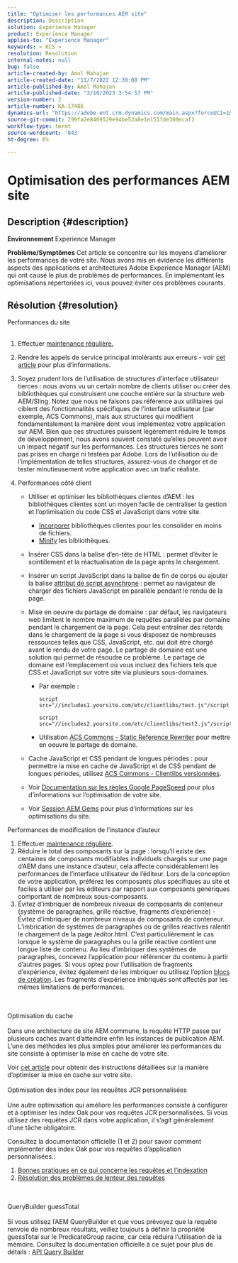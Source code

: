 ```yaml
---
title: "Optimiser les performances AEM site"
description: Description
solution: Experience Manager
product: Experience Manager
applies-to: "Experience Manager"
keywords: « KCS »
resolution: Resolution
internal-notes: null
bug: false
article-created-by: Amol Mahajan
article-created-date: "11/7/2022 12:39:08 PM"
article-published-by: Amol Mahajan
article-published-date: "3/10/2023 3:54:57 PM"
version-number: 2
article-number: KA-17486
dynamics-url: "https://adobe-ent.crm.dynamics.com/main.aspx?forceUCI=1&pagetype=entityrecord&etn=knowledgearticle&id=149c3c27-995e-ed11-9561-6045bd006704"
source-git-commit: 299fa2e8469529e94be52a8e1e151fde300ecaf1
workflow-type: tm+mt
source-wordcount: '843'
ht-degree: 6%

---
```


# Optimisation des performances AEM site

## Description {#description}

<b>Environnement</b>
Experience Manager


<b>Problème/Symptômes</b>
Cet article se concentre sur les moyens d’améliorer les performances de votre site. Nous avons mis en évidence les différents aspects des applications et architectures Adobe Experience Manager (AEM) qui ont causé le plus de problèmes de performances. En implémentant les optimisations répertoriées ici, vous pouvez éviter ces problèmes courants.


## Résolution {#resolution}

Performances du site<br><br>
1. Effectuer [maintenance régulière.](https://helpx.adobe.com/fr/experience-manager/kb/AEM6-Maintenance-Guide.html)
2. Rendre les appels de service principal intolérants aux erreurs - voir [cet article](https://helpx.adobe.com/experience-manager/kb/backend-web-service-call-blocking-threads-AEM.html) pour plus d’informations.
3. Soyez prudent lors de l’utilisation de structures d’interface utilisateur tierces : nous avons vu un certain nombre de clients utiliser ou créer des bibliothèques qui construisent une couche entière sur la structure web AEM/Sling. Notez que nous ne faisons pas référence aux utilitaires qui ciblent des fonctionnalités spécifiques de l’interface utilisateur (par exemple, ACS Commons), mais aux structures qui modifient fondamentalement la manière dont vous implémentez votre application sur AEM. Bien que ces structures puissent légèrement réduire le temps de développement, nous avons souvent constaté qu’elles peuvent avoir un impact négatif sur les performances.
Les structures tierces ne sont pas prises en charge ni testées par Adobe. Lors de l’utilisation ou de l’implémentation de telles structures, assurez-vous de charger et de tester minutieusement votre application avec un trafic réaliste.
4. Performances côté client

   - Utiliser et optimiser les bibliothèques clientes d’AEM : les bibliothèques clientes sont un moyen facile de centraliser la gestion et l’optimisation du code CSS et JavaScript dans votre site.

      - [Incorporer](https://experienceleague.adobe.com/docs/experience-manager-release-information/aem-release-updates/previous-updates/aem-previous-versions.html?lang=fr) bibliothèques clientes pour les consolider en moins de fichiers.
      - [Minify](https://experienceleague.adobe.com/docs/experience-manager-release-information/aem-release-updates/previous-updates/aem-previous-versions.html?lang=fr) les bibliothèques.
   - Insérer CSS dans la balise d’en-tête de HTML : permet d’éviter le scintillement et la réactualisation de la page après le chargement.
   - Insérer un script JavaScript dans la balise de fin de corps ou ajouter la balise [attribut de script asynchrone](https://github.com/nateyolles/aem-clientlib-async) : permet au navigateur de charger des fichiers JavaScript en parallèle pendant le rendu de la page.
   - Mise en oeuvre du partage de domaine : par défaut, les navigateurs web limitent le nombre maximum de requêtes parallèles par domaine pendant le chargement de la page. Cela peut entraîner des retards dans le chargement de la page si vous disposez de nombreuses ressources telles que CSS, JavaScript, etc. qui doit être chargé avant le rendu de votre page. Le partage de domaine est une solution qui permet de résoudre ce problème. Le partage de domaine est l’emplacement où vous incluez des fichiers tels que CSS et JavaScript sur votre site via plusieurs sous-domaines.

      - Par exemple :

         ```
         script src="//includes1.yoursite.com/etc/clientlibs/test.js"/script
         ```



         ```
         script src="//includes2.yoursite.com/etc/clientlibs/test2.js"/script
         ```
      - Utilisation [ACS Commons - Static Reference Rewriter](https://adobe-consulting-services.github.io/acs-aem-commons/features/utils-and-apis/static-reference-rewriter/index.html) pour mettre en oeuvre le partage de domaine.
   - Cache JavaScript et CSS pendant de longues périodes : pour permettre la mise en cache de JavaScript et de CSS pendant de longues périodes, utilisez [ACS Commons - Clientlibs versionnées](https://adobe-consulting-services.github.io/acs-aem-commons/features/versioned-clientlibs/index.html).
   - Voir [Documentation sur les règles Google PageSpeed](https://developers.google.com/speed/docs/insights/rules) pour plus d’informations sur l’optimisation de votre site.
   - Voir [Session AEM Gems](https://experienceleague.adobe.com/?lang=fr#home) pour plus d’informations sur les optimisations du site.

Performances de modification de l’instance d’auteur
1. Effectuer [maintenance régulière](https://helpx.adobe.com/fr/experience-manager/kb/AEM6-Maintenance-Guide.html).
2. Réduire le total des composants sur la page : lorsqu’il existe des centaines de composants modifiables individuels chargés sur une page d’AEM dans une instance d’auteur, cela affecte considérablement les performances de l’interface utilisateur de l’éditeur. Lors de la conception de votre application, préférez les composants plus spécifiques au site et faciles à utiliser par les éditeurs par rapport aux composants génériques comportant de nombreux sous-composants.
3. Évitez d’imbriquer de nombreux niveaux de composants de conteneur (système de paragraphes, grille réactive, fragments d’expérience) - Évitez d’imbriquer de nombreux niveaux de composants de conteneur. L’imbrication de systèmes de paragraphes ou de grilles réactives ralentit le chargement de la page /editor.html. C’est particulièrement le cas lorsque le système de paragraphes ou la grille réactive contient une longue liste de contenu. Au lieu d’imbriquer des systèmes de paragraphes, concevez l’application pour référencer du contenu à partir d’autres pages. Si vous optez pour l’utilisation de fragments d’expérience, évitez également de les imbriquer ou utilisez l’option [blocs de création](https://helpx.adobe.com/experience-manager/kt/sites/using/building-blocks-experience-fragment-feature-video-use.html). Les fragments d’expérience imbriqués sont affectés par les mêmes limitations de performances.

<br><br>Optimisation du cache<br><br>
Dans une architecture de site AEM commune, la requête HTTP passe par plusieurs caches avant d’atteindre enfin les instances de publication AEM. L’une des méthodes les plus simples pour améliorer les performances du site consiste à optimiser la mise en cache de votre site.

Voir [cet article](https://helpx.adobe.com/experience-manager/kb/optimizing-aem-site-caches.html) pour obtenir des instructions détaillées sur la manière d’optimiser la mise en cache sur votre site.
<br><br>Optimisation des index pour les requêtes JCR personnalisées<br><br>
Une autre optimisation qui améliore les performances consiste à configurer et à optimiser les index Oak pour vos requêtes JCR personnalisées. Si vous utilisez des requêtes JCR dans votre application, il s’agit généralement d’une tâche obligatoire.

Consultez la documentation officielle (1 et 2) pour savoir comment implémenter des index Oak pour vos requêtes d’application personnalisées.:

1. [Bonnes pratiques en ce qui concerne les requêtes et l’indexation](https://experienceleague.adobe.com/docs/experience-manager-65/deploying/practices/best-practices-for-queries-and-indexing.html?lang=fr)
2. [Résolution des problèmes de lenteur des requêtes](https://experienceleague.adobe.com/docs/experience-manager-65/developing/bestpractices/troubleshooting-slow-queries.html?lang=en)

<br><br>QueryBuilder guessTotal<br><br>
Si vous utilisez l’AEM QueryBuilder et que vous prévoyez que la requête renvoie de nombreux résultats, veillez toujours à définir la propriété guessTotal sur le PredicateGroup racine, car cela réduira l’utilisation de la mémoire. Consultez la documentation officielle à ce sujet pour plus de détails : [API Query Builder](https://experienceleague.adobe.com/docs/experience-manager-65/developing/platform/query-builder/querybuilder-api.html?lang=en#using-p-guesstotal-to-return-the-results)
